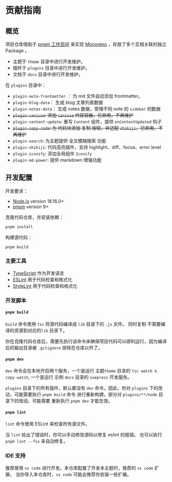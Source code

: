 # 贡献指南

## 概览

项目仓库借助于 [pnpm 工作空间](https://pnpm.io/zh/workspaces) 来实现
[Monorepo](https://en.wikipedia.org/wiki/Monorepo) ，存放了多个互相关联的独立 Package 。

- 主题于 `theme` 目录中进行开发维护。
- 插件于 `plugins` 目录中进行开发维护。
- 文档于 `docs` 目录中进行开发维护。

在 `plugins` 目录中：

- `plugin-auto-frontmatter` ： 为 md 文件自动添加 frontmatter。
- `plugin-blog-data`： 生成 blog 文章列表数据
- `plugin-notes-data`： 生成 notes 数据，管理不同 note 的 `sidebar` 的数据
- ~~`plugin-caniuse`: 添加 `caniuse` 内容容器，已弃用，不再维护~~
- `plugin-content-update`: 重写 `Content` 组件，提供 `onContentUpdated` 钩子
- ~~`plugin-copy-code`: 为 代码块添加 复制 按钮，并适配 `shikiji`，已弃用，不再维护~~
- `plugin-search`: 为主题提供 全文模糊搜索 功能
- `plugin-shikiji`: 代码高亮插件，支持 highlight、diff、focus、error level
- `plugin-iconify`: 添加全局组件 `Iconify`
- `plugin-md-power`: 提供 markdown 增强功能

## 开发配置

开发要求：

- [Node.js](http://nodejs.org/) version 18.16.0+
- [pnpm](https://pnpm.io/zh/) version 9+

克隆代码仓库，并安装依赖：

```sh
pnpm install
```

构建源代码：

```sh
pnpm build
```

### 主要工具

- [TypeScript](https://www.typescriptlang.org/) 作为开发语言
- [ESLint](https://eslint.org/) 用于代码检查和格式化
- [StyleLint](https://stylelint.io/) 用于代码检查和格式化

### 开发脚本

#### `pnpm build`

`build` 命令使用 `tsc` 将源代码编译成 `lib` 目录下的 `.js` 文件。
同时复制 不需要编译的资源到对应的`lib` 目录下。

你在克隆代码仓库后，需要先执行该命令来确保项目代码可以顺利运行，因为编译后的输出目录被 `.gitignore` 排除在仓库以外了。

#### `pnpm dev`

`dev` 命令会在本地开启两个服务，一个是运行 主题`theme` 目录的 `tsc watch & copy watch`,
一个是运行 示例 `docs` 目录的 `vuepress` 开发服务。

`plugins` 目录下的所有插件，默认都没有 `dev` 命令，因此，你对 `plugins` 下的改动，可能需要执行 `pnpm build` 命令
进行重新构建，部分对 `plugins/**/node` 目录下的改动，可能需要 重新执行 `pnpm dev` 才能生效。

#### `pnpm lint`

`lint` 命令使用 ESLint 来检查所有源文件。

当 `lint` 给出了错误时，你可以手动修改源码以修复 eslint 的报错。
也可以执行 `pnpm lint --fix` 来自动修复。

### IDE 支持

推荐使用 `vs code` 进行开发。本仓库配置了开发本主题时，推荐的 `vs code` 扩展，
当你导入本仓库时，`vs code` 可能会推荐你安装一些扩展。
